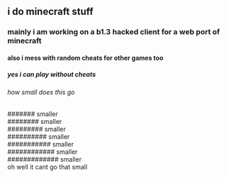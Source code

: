 ## i do minecraft stuff  
### mainly i am working on a b1.3 hacked client for a web port of minecraft
#### also i mess with random cheats for other games too
##### yes i can play without cheats
###### how small does this go  
####### smaller  
######## smaller  
######### smaller  
########## smaller  
########### smaller  
############ smaller  
############# smaller  
oh well it cant go that small
